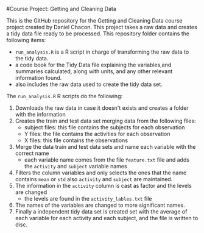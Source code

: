 #Course Project: Getting and Cleaning Data

This is the GitHub repository for the Getting and Cleaning Data course project created by Daniel Chacon. This project takes a raw data and creates a tidy data file ready to be processed.
This repository folder contains the following items:
* `run_analysis.R` is a R script in charge of transforming the raw data to the tidy data.
* a code book for the Tidy Data file explaining the variables,and summaries calculated, along with units, and any other relevant information found.
* also includes the raw data used to create the tidy data set.

The `run_analysis.R` R scripts do the following:
 1. Downloads the raw data in case it doesn't exists and creates a folder with the information
 2. Creates the train and test data set merging data from the following files:
	* subject files: this file contains the subjects for each observation
	* Y files: the file contains the activities for each observation
	* X files: this file contains the observations
 3. Merge the data train and test data sets and name each variable with the correct name
	* each variable name comes from the file `feature.txt` file and adds the `activity` and `subject` variable names
 4. Filters the column variables and only selects the ones that the name contains `mean` or `std` also `activity` and `subject` are maintained.
 5. The information in the `activity` column is cast as factor and the levels are changed 
	* the levels are found in the `activity_lables.txt` file
 6. The names of the variables are changed to more significant names.
 7. Finally a independent tidy data set is created set with the average of each variable for each activity and each subject, and the file is written to disc.
